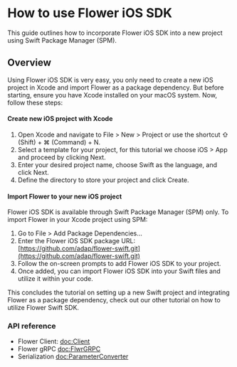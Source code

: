 # How to use Flower iOS SDK

This guide outlines how to incorporate Flower iOS SDK into a new project using Swift Package Manager (SPM).

## Overview

Using Flower iOS SDK is very easy, you only need to create a new iOS project in Xcode and import Flower as a package dependency. But before starting, ensure you have Xcode installed on your macOS system. Now, follow these steps:

#### Create new iOS project with Xcode

1. Open Xcode and navigate to File > New > Project or use the shortcut ⇧ (Shift) + ⌘ (Command) + N.
2. Select a template for your project, for this tutorial we choose iOS > App and proceed by clicking Next.
3. Enter your desired project name, choose Swift as the language, and click Next.
4. Define the directory to store your project and click Create.

#### Import Flower to your new iOS project

Flower iOS SDK is available through Swift Package Manager (SPM) only. To import Flower in your Xcode project using SPM:

1. Go to File > Add Package Dependencies…
2. Enter the Flower iOS SDK package URL: [https://github.com/adap/flower-swift.git](https://github.com/adap/flower-swift.git)
3. Follow the on-screen prompts to add Flower iOS SDK to your project.
4. Once added, you can import Flower iOS SDK into your Swift files and utilize it within your code.

This concludes the tutorial on setting up a new Swift project and integrating Flower as a package dependency, check out our other tutorial on how to utilize Flower Swift SDK.

### API reference
- Flower Client: <doc:Client>
- Flower gRPC <doc:FlwrGRPC>
- Serialization <doc:ParameterConverter>
